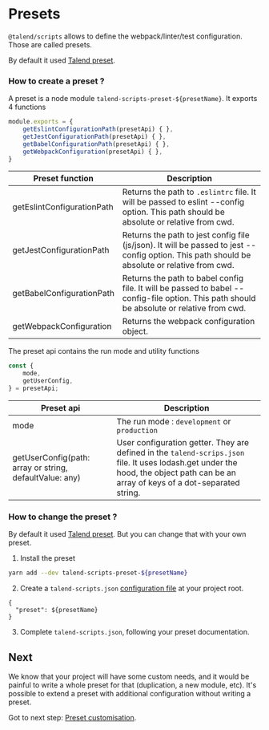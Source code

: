 # Presets

`@talend/scripts` allows to define the webpack/linter/test configuration. Those are called presets.

By default it used [Talend preset](../preset/README.md).

### How to create a preset ?

A preset is a node module `talend-scripts-preset-${presetName}`. It exports 4 functions

```javascript
module.exports = {
	getEslintConfigurationPath(presetApi) { },
	getJestConfigurationPath(presetApi) { },
	getBabelConfigurationPath(presetApi) { },
	getWebpackConfiguration(presetApi) { },
}
```
| Preset function | Description |
|---|---|
| getEslintConfigurationPath | Returns the path to `.eslintrc` file. It will be passed to eslint --config option. This path should be absolute or relative from cwd. |
| getJestConfigurationPath | Returns the path to jest config file (js/json). It will be passed to jest --config option. This path should be absolute or relative from cwd. |
| getBabelConfigurationPath | Returns the path to babel config file. It will be passed to babel --config-file option. This path should be absolute or relative from cwd. |
| getWebpackConfiguration | Returns the webpack configuration object. |

The preset api contains the run mode and utility functions

```javascript
const {
	mode,
	getUserConfig,
} = presetApi;
```

| Preset api | Description |
|---|---|
| mode | The run mode : `development` or `production` |
| getUserConfig(path: array or string, defaultValue: any) | User configuration getter. They are defined in the `talend-scrips.json` file. It uses lodash.get under the hood, the object path can be an array of keys of a dot-separated string. |

### How to change the preset ?

By default it used [Talend preset](../preset/README.md). But you can change that with your own preset.

1. Install the preset

```bash
yarn add --dev talend-scripts-preset-${presetName}
```

2. Create a `talend-scripts.json` [configuration file](./customisation.md) at your project root.

```
{
  "preset": ${presetName}
}
```

3. Complete `talend-scripts.json`, following your preset documentation.

## Next

We know that your project will have some custom needs, and it would be painful to write a whole preset for that (duplication, a new module, etc).
It's possible to extend a preset with additional configuration without writing a preset.

Got to next step: [Preset customisation](./customisation.md).
